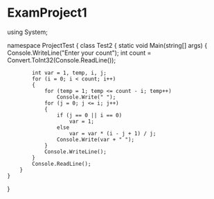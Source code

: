 # ExamProject1
using System;

namespace ProjectTest
{
    class Test2
    {
        static void Main(string[] args)
        {
            Console.WriteLine("Enter your count");
            int count = Convert.ToInt32(Console.ReadLine());

            int var = 1, temp, i, j;
            for (i = 0; i < count; i++)
            {
                for (temp = 1; temp <= count - i; temp++)
                    Console.Write(" ");
                for (j = 0; j <= i; j++)
                {
                    if (j == 0 || i == 0)
                        var = 1;
                    else
                        var = var * (i - j + 1) / j;
                    Console.Write(var + " ");
                }
                Console.WriteLine();
            }
            Console.ReadLine();
        }
    }
}

